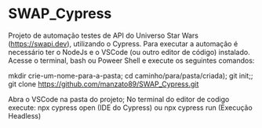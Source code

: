 ﻿# SWAP_Cypress

Projeto de automação testes de API do Universo Star Wars (https://swapi.dev), utilizando o Cypress. 
Para executar a automação é necessário ter o NodeJs e o VSCode (ou outro editor de código) instalado.
Acesse o terminal, bash ou Poweer Shell e execute os seguintes comandos:

  mkdir crie-um-nome-para-a-pasta;
  cd caminho/para/pasta/criada);
  git init;;
  git clone https://github.com/manzato89/SWAP_Cypress.git

  Abra o VSCode na pasta do projeto;
  No terminal do editor de codigo execute:
    npx cypress open (IDE do Cypress) 
    ou
    npx cypress run (Execução Headless)
